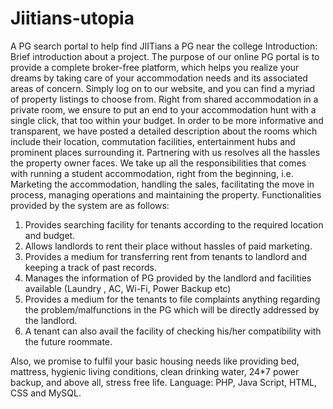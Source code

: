 # Jiitians-utopia
A PG search portal to help find JIITians a PG near the college
Introduction: Brief introduction about a project. 
The purpose of our online PG portal is to provide a complete broker-free platform, which helps you realize your dreams by taking care of your accommodation needs and its associated areas of concern. Simply log on to our website, and you can find a myriad of property listings to choose from. Right from shared accommodation in a private room, we ensure to put an end to your accommodation hunt with a single click, that too within your budget.
In order to be more informative and transparent, we have posted a detailed description about the rooms which include their location, commutation facilities, entertainment hubs and prominent places surrounding it.
		Partnering with us resolves all the hassles the property owner faces. We take up all the responsibilities that comes with running a student accommodation, right from the beginning, i.e. Marketing the accommodation, handling the sales, facilitating the move in process, managing operations and maintaining the property.
Functionalities provided by the system are as follows:
1.	Provides searching facility for tenants according to the required location and budget.
2.	Allows landlords to rent their place without hassles of paid marketing.
3.	Provides a medium for transferring rent from tenants to landlord and keeping a track of past records.
4.	Manages the information of PG provided by the landlord and facilities available
(Laundry , AC, Wi-Fi, Power Backup etc)
5.	Provides a medium for the tenants to file complaints anything regarding the problem/malfunctions in the PG which will be directly addressed by the landlord.
6.	A tenant can also avail the facility of checking his/her compatibility with the future roommate.

Also, we promise to fulfil your basic housing needs like providing bed, mattress, hygienic living conditions, clean drinking water, 24*7 power backup, and above all, stress free life.
Language: PHP, Java Script, HTML, CSS and MySQL.
